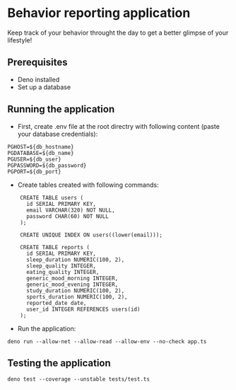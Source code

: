# Behavior reporting application
Keep track of your behavior throught the day to get a better glimpse of your lifestyle!

## Prerequisites
* Deno installed
* Set up a database
## Running the application
* First, create .env file at the root directry with following content (paste your database credentials):
```
PGHOST=${db_hostname} 
PGDATABASE=${db_name}
PGUSER=${db_user}
PGPASSWORD=${db_password}
PGPORT=${db_port}
```
* Create tables created with following commands:
```
    CREATE TABLE users (
      id SERIAL PRIMARY KEY,
      email VARCHAR(320) NOT NULL,
      password CHAR(60) NOT NULL
    );
    
    CREATE UNIQUE INDEX ON users((lower(email)));
    
    CREATE TABLE reports (
      id SERIAL PRIMARY KEY,
      sleep_duration NUMERIC(100, 2),
      sleep_quality INTEGER,
      eating_quality INTEGER,
      generic_mood_morning INTEGER,
      generic_mood_evening INTEGER,
      study_duration NUMERIC(100, 2),
      sports_duration NUMERIC(100, 2),
      reported_date date,
      user_id INTEGER REFERENCES users(id)
    );
```

* Run the application:
```
deno run --allow-net --allow-read --allow-env --no-check app.ts
```
## Testing the application
```
deno test --coverage --unstable tests/test.ts
```